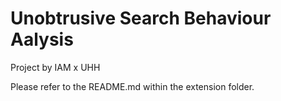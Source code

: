 # Unobtrusive Search Behaviour Aalysis
Project by IAM x UHH

Please refer to the README.md within the extension folder.